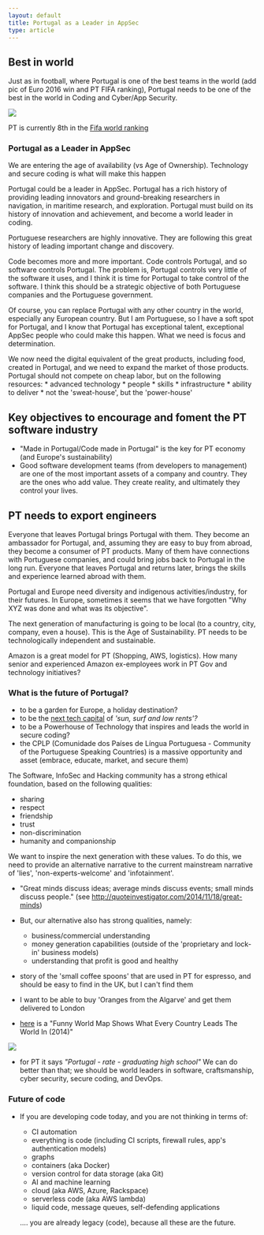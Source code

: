 ```yaml
---
layout: default
title: Portugal as a Leader in AppSec
type: article
---
```

## Best in world

Just as in football, where Portugal is one of the best teams in the world (add pic of Euro 2016 win and PT FIFA ranking), Portugal needs to be one of the best in the world in Coding and Cyber/App Security.

![](http://www.uefa.com/MultimediaFiles/Photo/competitions/Comp_Matches/02/39/05/97/2390597_w2.jpg)

PT is currently 8th in the [Fifa world ranking](http://www.fifa.com/fifa-world-ranking/associations/association=por/men/index.html)


### Portugal as a Leader in AppSec

We are entering the age of availability (vs Age of Ownership). Technology and secure coding is what will make this happen


Portugal could be a leader in AppSec. Portugal has a rich history of providing leading innovators and ground-breaking researchers in navigation, in maritime research, and exploration. Portugal must build on its history of innovation and achievement, and become a world leader in coding. 

Portuguese researchers are highly innovative. They are following this great history of leading important change and discovery.

Code becomes more and more important. Code controls Portugal, and so software controls Portugal. The problem is, Portugal controls very little of the software it uses, and I think it is time for Portugal to take control of the software. I think this should be a strategic objective of both Portuguese companies and the Portuguese government.

Of course, you can replace Portugal with any other country in the world, especially any European country. But I am Portuguese, so I have a soft spot for Portugal, and I know that Portugal has exceptional talent, exceptional AppSec people who could make this happen. What we need is focus and determination.

We now need the digital equivalent of the great products, including food, created in Portugal, and we need to expand the market of those products. Portugal should not compete on cheap labor, but on the following resources:
      * advanced technology
      * people
      * skills
      * infrastructure
      * ability to deliver
      * not the 'sweat-house', but the 'power-house'
      
## Key objectives to encourage and foment the PT software industry
* "Made in Portugal/Code made in Portugal" is the key for PT economy (and Europe's sustainability)
* Good software development teams (from developers to management) are one of the most important assets of a company and country. They are the ones who add value. They create reality, and ultimately they control your lives.

## PT needs to export engineers
Everyone that leaves Portugal brings Portugal with them. They become an ambassador for Portugal, and, assuming they are easy to buy from abroad, they become a consumer of PT products. Many of them have connections with Portuguese companies, and could bring jobs back to Portugal in the long run.  Everyone that leaves Portugal and returns later, brings the skills and experience learned abroad with them. 

Portugal and Europe need diversity and indigenous activities/industry, for their futures. 
In Europe, sometimes it seems that we have forgotten "Why XYZ was done and what was its objective".

The next generation of manufacturing is going to be local (to a country, city, company, even a house). This is the Age of Sustainability.  PT needs to be technologically independent and sustainable. 
 
Amazon is a great model for PT (Shopping, AWS, logistics). How many senior and experienced Amazon ex-employees work in PT Gov and technology initiatives?

### What is the future of Portugal?
  * to be a garden for Europe, a holiday destination?
  * to be the [next tech capital](https://www.theguardian.com/world/2016/oct/29/lisbon-web-summit-sun-surf-cheap-rents-tech-capital) of _'sun, surf and low rents'?_
  * to be a Powerhouse of Technology that inspires and leads the world in secure coding?
  * the CPLP (Comunidade dos Países de Língua Portuguesa - Community of the Portuguese Speaking Countries) is a massive opportunity and asset (embrace, educate, market, and secure them)
  
The Software, InfoSec and Hacking community has a strong ethical foundation, based on the following qualities:
  * sharing
  * respect
  * friendship
  * trust
  * non-discrimination
  * humanity and companionship

We want to inspire the next generation with these values. To do this, we need to provide an alternative narrative to the current mainstream narrative of 'lies', 'non-experts-welcome' and 'infotainment'.

  * "Great minds discuss ideas; average minds discuss events; small minds discuss people." (see http://quoteinvestigator.com/2014/11/18/great-minds)
  
* But, our alternative also has strong qualities, namely:
  * business/commercial understanding
  * money generation capabilities (outside of the 'proprietary and lock-in' business models)
  * understanding that profit is good and healthy

* story of the 'small coffee spoons' that are used in PT for espresso, and should be easy to find in the UK, but I can't find them
* I want to be able to buy 'Oranges from the Algarve' and get them delivered to London
* [here](http://www.businessinsider.com/what-countries-are-best-at-2014-1?IR=T) is a "Funny World Map Shows What Every Country Leads The World In (2014)"

![](http://static5.businessinsider.com/image/52cfe22169beddbe3c6aed5a-1200-600/map-119.jpg)

  * for PT it says _"Portugal - rate -	graduating high school"_
 We can do better than that; we should be world leaders in software, craftsmanship, cyber security, secure coding, and DevOps. 

### Future of code
* If you are developing code today, and you are not thinking in terms of:
  * CI automation
  * everything is code (including CI scripts, firewall rules, app's authentication models)
  * graphs
  * containers (aka Docker)
  * version control for data storage (aka Git)
  * AI and machine learning
  * cloud (aka AWS, Azure, Rackspace)
  * serverless code (aka AWS lambda)
  * liquid code, message queues, self-defending applications

  .... you are already legacy (code), because all these are the future.
  




